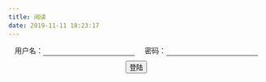 ```yaml
---
title: 阅读
date: 2019-11-11 18:23:17
---
```

<!-- 引言（简介） -->
<div id="xiyan">
  <label>用户名：<input id="name" type="text" /></label>
  <label>&nbsp;&nbsp;&nbsp;&nbsp;密码：<input id="pwd" type="text" /></label>
  <p id="err">账号密码不匹配</p>
  <button id="denglu">登陆</button>
</div>

<div id="list">
  <div class="list">
    <div class="list-left">
      <a href="https://bbt-fe.github.io/blog/reading/1.html">我不是最好的，却是你再也遇不到的</a>
      <p style="color: #999">2019年11月11日</p>
    </div>
    <div class="list-right"><img src="../assets/img/read_1.jpg" /></div>
  </div>

  <div class="list">
    <div class="list-left">
      <a href="https://bbt-fe.github.io/blog/reading/2.html">过你想要的生活</a>
      <p style="color: #999">2019年11月12日</p>
    </div>
    <div class="list-right"><img src="../assets/img/read_2.jpeg" /></div>
  </div>
</div>

<script>
 
  var denglu = document.getElementById('denglu')
  var list = document.getElementById('list')
  var err = document.getElementById('err')
  var xiyan = document.getElementById('xiyan')

  function login() {
    var name = document.getElementById('name').value
    var pwd = document.getElementById('pwd').value
    if( name == "" || name == undefined){
      alert("请输入用户名");
      return false;
    }
    if(pwd == "" || pwd == undefined){
      alert("请输入密码");
      return false;
    }
    if (name == 'zhouzhou' && pwd === 'xiaozhou') {
      list.style.display = 'block'
      xiyan.style.display = 'none'
    } else {
      err.style.display = 'block'
    }
  }

  denglu.onclick = function() {
    login()
  }

</script>

<style lang="scss">
  #xiyan {
    margin: 20 auto;
    text-align: center;
  }

  input {
    border: 0; 
    outline: none;
    background-color: rgba(0, 0, 0, 0);
    border-bottom: 1px solid #333;
  }

  #name{
    margin-bottom: 10px;
  }

  #err {
    color: red;
    display: none;
  }

  #list {
    display: none;
  }

  .list {
    display: flex;
    align-items: center;
    border-bottom: 1px solid #999;
  }
  .list-left {
    flex: 1;
  }
  .list-right {

  }

  img {
    width: 60px;
    height: 60px;
  }
</style>